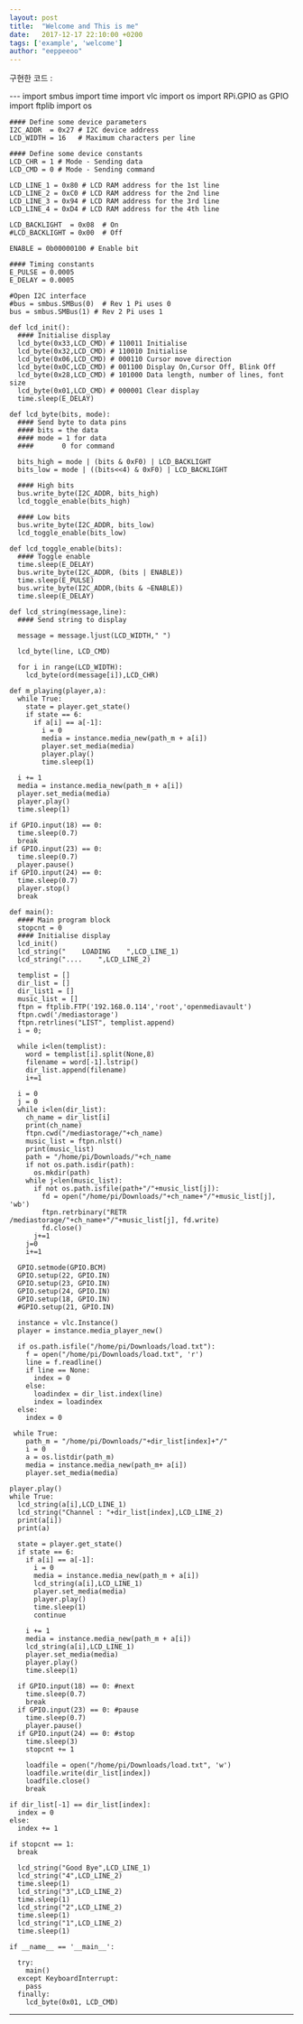 ```yaml
---
layout: post
title:  "Welcome and This is me"
date:   2017-12-17 22:10:00 +0200
tags: ['example', 'welcome']
author: "eeppeeoo"
---
```



<p>구현한 코드 : </p>
--- 
    import smbus
    import time
    import vlc
    import os
    import RPi.GPIO as GPIO
    import ftplib
    import os

    #### Define some device parameters
    I2C_ADDR  = 0x27 # I2C device address
    LCD_WIDTH = 16   # Maximum characters per line

    #### Define some device constants
    LCD_CHR = 1 # Mode - Sending data
    LCD_CMD = 0 # Mode - Sending command

    LCD_LINE_1 = 0x80 # LCD RAM address for the 1st line
    LCD_LINE_2 = 0xC0 # LCD RAM address for the 2nd line
    LCD_LINE_3 = 0x94 # LCD RAM address for the 3rd line
    LCD_LINE_4 = 0xD4 # LCD RAM address for the 4th line

    LCD_BACKLIGHT  = 0x08  # On
    #LCD_BACKLIGHT = 0x00  # Off

    ENABLE = 0b00000100 # Enable bit

    #### Timing constants
    E_PULSE = 0.0005
    E_DELAY = 0.0005

    #Open I2C interface
    #bus = smbus.SMBus(0)  # Rev 1 Pi uses 0
    bus = smbus.SMBus(1) # Rev 2 Pi uses 1

    def lcd_init():
      #### Initialise display
      lcd_byte(0x33,LCD_CMD) # 110011 Initialise
      lcd_byte(0x32,LCD_CMD) # 110010 Initialise
      lcd_byte(0x06,LCD_CMD) # 000110 Cursor move direction
      lcd_byte(0x0C,LCD_CMD) # 001100 Display On,Cursor Off, Blink Off 
      lcd_byte(0x28,LCD_CMD) # 101000 Data length, number of lines, font size
      lcd_byte(0x01,LCD_CMD) # 000001 Clear display
      time.sleep(E_DELAY)

    def lcd_byte(bits, mode):
      #### Send byte to data pins
      #### bits = the data
      #### mode = 1 for data
      ####       0 for command

      bits_high = mode | (bits & 0xF0) | LCD_BACKLIGHT
      bits_low = mode | ((bits<<4) & 0xF0) | LCD_BACKLIGHT

      #### High bits
      bus.write_byte(I2C_ADDR, bits_high)
      lcd_toggle_enable(bits_high)

      #### Low bits
      bus.write_byte(I2C_ADDR, bits_low)
      lcd_toggle_enable(bits_low)

    def lcd_toggle_enable(bits):
      #### Toggle enable
      time.sleep(E_DELAY)
      bus.write_byte(I2C_ADDR, (bits | ENABLE))
      time.sleep(E_PULSE)
      bus.write_byte(I2C_ADDR,(bits & ~ENABLE))
      time.sleep(E_DELAY)

    def lcd_string(message,line):
      #### Send string to display

      message = message.ljust(LCD_WIDTH," ")

      lcd_byte(line, LCD_CMD)

      for i in range(LCD_WIDTH):
        lcd_byte(ord(message[i]),LCD_CHR)

    def m_playing(player,a):
      while True:
        state = player.get_state()
        if state == 6:
          if a[i] == a[-1]:
            i = 0
            media = instance.media_new(path_m + a[i])
            player.set_media(media)
            player.play()
            time.sleep(1)
      
      i += 1
      media = instance.media_new(path_m + a[i])
      player.set_media(media)
      player.play()
      time.sleep(1)
    
    if GPIO.input(18) == 0:
      time.sleep(0.7)
      break
    if GPIO.input(23) == 0:
      time.sleep(0.7)
      player.pause()
    if GPIO.input(24) == 0:
      time.sleep(0.7)
      player.stop()
      break

    def main():
      #### Main program block
      stopcnt = 0
      #### Initialise display
      lcd_init()
      lcd_string("    LOADING    ",LCD_LINE_1)
      lcd_string("....    ",LCD_LINE_2)

      templist = []
      dir_list = []
      dir_list1 = []
      music_list = []
      ftpn = ftplib.FTP('192.168.0.114','root','openmediavault')
      ftpn.cwd('/mediastorage')
      ftpn.retrlines("LIST", templist.append)
      i = 0;

      while i<len(templist):
        word = templist[i].split(None,8)
        filename = word[-1].lstrip()
        dir_list.append(filename)
        i+=1

      i = 0
      j = 0
      while i<len(dir_list):
        ch_name = dir_list[i]
        print(ch_name)
        ftpn.cwd("/mediastorage/"+ch_name)
        music_list = ftpn.nlst()
        print(music_list)
        path = "/home/pi/Downloads/"+ch_name
        if not os.path.isdir(path):
          os.mkdir(path)
        while j<len(music_list):
          if not os.path.isfile(path+"/"+music_list[j]):
            fd = open("/home/pi/Downloads/"+ch_name+"/"+music_list[j], 'wb')
            ftpn.retrbinary("RETR /mediastorage/"+ch_name+"/"+music_list[j], fd.write)
            fd.close()
          j+=1
        j=0 
        i+=1

      GPIO.setmode(GPIO.BCM)
      GPIO.setup(22, GPIO.IN)
      GPIO.setup(23, GPIO.IN)
      GPIO.setup(24, GPIO.IN)
      GPIO.setup(18, GPIO.IN)
      #GPIO.setup(21, GPIO.IN)

      instance = vlc.Instance()
      player = instance.media_player_new()

      if os.path.isfile("/home/pi/Downloads/load.txt"):
        f = open("/home/pi/Downloads/load.txt", 'r')
        line = f.readline()
        if line == None:
          index = 0
        else:
          loadindex = dir_list.index(line)
          index = loadindex
      else:
        index = 0
    
     while True:  
        path_m = "/home/pi/Downloads/"+dir_list[index]+"/"
        i = 0
        a = os.listdir(path_m)
        media = instance.media_new(path_m+ a[i])
        player.set_media(media)
   
    player.play()
    while True:
      lcd_string(a[i],LCD_LINE_1)
      lcd_string("Channel : "+dir_list[index],LCD_LINE_2)
      print(a[i])
      print(a)
      
      state = player.get_state()
      if state == 6:
        if a[i] == a[-1]:
          i = 0
          media = instance.media_new(path_m + a[i])
          lcd_string(a[i],LCD_LINE_1)
          player.set_media(media)
          player.play()
          time.sleep(1)
          continue
        
        i += 1
        media = instance.media_new(path_m + a[i])
        lcd_string(a[i],LCD_LINE_1)
        player.set_media(media)
        player.play()
        time.sleep(1)
      
      if GPIO.input(18) == 0: #next
        time.sleep(0.7)
        break
      if GPIO.input(23) == 0: #pause
        time.sleep(0.7)
        player.pause()
      if GPIO.input(24) == 0: #stop
        time.sleep(3)
        stopcnt += 1

        loadfile = open("/home/pi/Downloads/load.txt", 'w')
        loadfile.write(dir_list[index])
        loadfile.close()
        break
      
    if dir_list[-1] == dir_list[index]:
      index = 0
    else:
      index += 1
        
    if stopcnt == 1:
      break
    
      lcd_string("Good Bye",LCD_LINE_1)
      lcd_string("4",LCD_LINE_2)
      time.sleep(1)
      lcd_string("3",LCD_LINE_2)
      time.sleep(1)
      lcd_string("2",LCD_LINE_2)
      time.sleep(1)
      lcd_string("1",LCD_LINE_2)
      time.sleep(1)

    if __name__ == '__main__':

      try:
        main()
      except KeyboardInterrupt:
        pass
      finally:
        lcd_byte(0x01, LCD_CMD)
---
